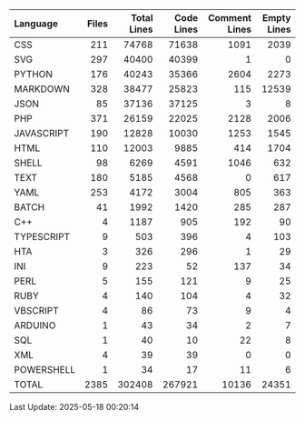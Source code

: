 | Language   |   Files |   Total Lines |   Code Lines |   Comment Lines |   Empty Lines |
|:-----------|--------:|--------------:|-------------:|----------------:|--------------:|
| CSS        |     211 |         74768 |        71638 |            1091 |          2039 |
| SVG        |     297 |         40400 |        40399 |               1 |             0 |
| PYTHON     |     176 |         40243 |        35366 |            2604 |          2273 |
| MARKDOWN   |     328 |         38477 |        25823 |             115 |         12539 |
| JSON       |      85 |         37136 |        37125 |               3 |             8 |
| PHP        |     371 |         26159 |        22025 |            2128 |          2006 |
| JAVASCRIPT |     190 |         12828 |        10030 |            1253 |          1545 |
| HTML       |     110 |         12003 |         9885 |             414 |          1704 |
| SHELL      |      98 |          6269 |         4591 |            1046 |           632 |
| TEXT       |     180 |          5185 |         4568 |               0 |           617 |
| YAML       |     253 |          4172 |         3004 |             805 |           363 |
| BATCH      |      41 |          1992 |         1420 |             285 |           287 |
| C++        |       4 |          1187 |          905 |             192 |            90 |
| TYPESCRIPT |       9 |           503 |          396 |               4 |           103 |
| HTA        |       3 |           326 |          296 |               1 |            29 |
| INI        |       9 |           223 |           52 |             137 |            34 |
| PERL       |       5 |           155 |          121 |               9 |            25 |
| RUBY       |       4 |           140 |          104 |               4 |            32 |
| VBSCRIPT   |       4 |            86 |           73 |               9 |             4 |
| ARDUINO    |       1 |            43 |           34 |               2 |             7 |
| SQL        |       1 |            40 |           10 |              22 |             8 |
| XML        |       4 |            39 |           39 |               0 |             0 |
| POWERSHELL |       1 |            34 |           17 |              11 |             6 |
| TOTAL      |    2385 |        302408 |       267921 |           10136 |         24351 |

Last Update: 2025-05-18 00:20:14